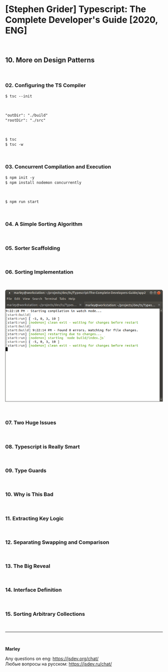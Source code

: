 # [Stephen Grider] Typescript: The Complete Developer's Guide [2020, ENG]

<br/>

## 10. More on Design Patterns

<br/>

### 02. Configuring the TS Compiler

    $ tsc --init

<br/>

```
"outDir": "./build"
"rootDir": "./src"
```

<br/>

    $ tsc
    $ tsc -w

<br/>

### 03. Concurrent Compilation and Execution

    $ npm init -y
    $ npm install nodemon concurrently

<br/>

    $ npm run start

<br/>

### 04. A Simple Sorting Algorithm

<br/>

### 05. Sorter Scaffolding

<br/>

### 06. Sorting Implementation

<br/>

![Application](/img/pic-02-01.png?raw=true)

<br/>

### 07. Two Huge Issues

<br/>

### 08. Typescript is Really Smart

<br/>

### 09. Type Guards

<br/>

### 10. Why is This Bad

<br/>

### 11. Extracting Key Logic

<br/>

### 12. Separating Swapping and Comparison

<br/>

### 13. The Big Reveal

<br/>

### 14. Interface Definition

<br/>

### 15. Sorting Arbitrary Collections

<br/>

---

<br/>

**Marley**

Any questions on eng: https://jsdev.org/chat/  
Любые вопросы на русском: https://jsdev.ru/chat/
